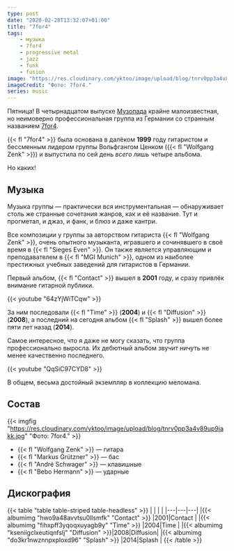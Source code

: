 ```yaml
---
type: post
date: "2020-02-28T13:32:07+01:00"
title: "7for4"
tags:
    - музыка
    - 7for4
    - progressive metal
    - jazz
    - funk
    - fusion
image: "https://res.cloudinary.com/yktoo/image/upload/blog/tnrv0pp3a4v89up9jakk.jpg"
imageCredit: "Фото: 7for4."
series: music
---
```


Пятница! В четырнадцатом выпуске [Музопада](/series/music) крайне малоизвестная, но неимоверно профессиональная группа из Германии со странным названием [7for4](http://www.7for4.de/).

{{< fl "7for4" >}} была основана в далёком **1999** году гитаристом и бессменным лидером группы Вольфгангом Ценком ({{< fl "Wolfgang Zenk" >}}) и выпустила по сей день *всего лишь* четыре альбома.

Но каких!

<!--more-->

## Музыка

Музыка группы — практически вся инструментальная — обнаруживает столь же странные сочетания жанров, как и её название. Тут и прогметал, и джаз, и фанк, и блюз и даже кантри.

Все композиции у группы за авторством гитариста {{< fl "Wolfgang Zenk" >}}, очень опытного музыканта, игравшего и сочинявшего в своё время в {{< fl "Sieges Even" >}}. Он также является управляющим и преподавателем в {{< fl "MGI Munich" >}}, одном из наиболее престижных учебных заведений для гитаристов в Германии.

Первый альбом, {{< fl "Contact" >}} вышел в **2001** году, и сразу привлёк внимание гитарной публики.

{{< youtube "64zYjWiTCqw" >}}

За ним последовали {{< fl "Time" >}} (**2004**) и {{< fl "Diffusion" >}} (**2008**), а последний на сегодня альбом {{< fl "Splash" >}} вышел более пяти лет назад (**2014**).

Самое интересное, что я даже не могу сказать, что группа профессионально выросла. Их дебютный альбом звучит ничуть не менее качественно последнего.

{{< youtube "QqSiC97CYD8" >}}

В общем, весьма достойный экземпляр в коллекцию меломана.

## Состав

{{< imgfig "https://res.cloudinary.com/yktoo/image/upload/blog/tnrv0pp3a4v89up9jakk.jpg" "Фото: 7for4." >}}

* {{< fl "Wolfgang Zenk" >}} — гитара
* {{< fl "Markus Grützner" >}} — бас
* {{< fl "André Schwager" >}} — клавишные
* {{< fl "Bebo Hermann" >}} — ударные

## Дискография

{{< table "table table-striped table-headless" >}}
|   |   |   |
|---|---|---|
|{{< albumimg "hwo9a48avvtsu0llsmfk" "Contact" >}}  |2001|Contact  |
|{{< albumimg "fihxpff3yqoqxuyagb9y" "Time" >}}     |2004|Time     |
|{{< albumimg "kseniigclxeutiqnfslj" "Diffusion" >}}|2008|Diffusion|
|{{< albumimg "do3kr1nwznnpxploxd96" "Splash" >}}   |2014|Splash   |
{{< /table >}}
